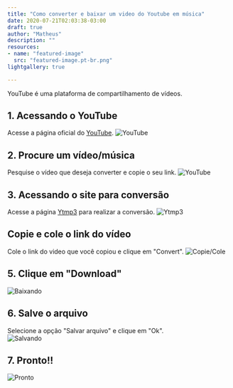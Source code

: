 ```yaml
---
title: "Como converter e baixar um video do Youtube em música"
date: 2020-07-21T02:03:38-03:00
draft: true
author: "Matheus"
description: ""
resources:
- name: "featured-image"
  src: "featured-image.pt-br.png"
lightgallery: true

---
```


YouTube é uma plataforma de compartilhamento de vídeos. 
       
## 1. Acessando o YouTube
Acesse a página oficial do [YouTube](https://www.youtube.com/).
![YouTube](/images/youtube.png "Página do YouTube")

## 2. Procure um vídeo/música
Pesquise o vídeo que deseja converter e copie o seu link.
![YouTube](/images/video-youtube.png "Página do YouTube")

## 3. Acessando o site para conversão
Acesse a página [Ytmp3](https://ytmp3.cc/) para realizar a conversão.
![Ytmp3](/images/ytmp3.png "Página do Ytmp3")

## Copie e cole o link do vídeo
Cole o link do video que você copiou e clique em "Convert".
![Copie/Cole](/images/ytmp3-convert.png "Página do Ytmp3")

## 5. Clique em "Download"
![Baixando](/images/ytmp3-download.png "Página do Ytmp3")

## 6. Salve o arquivo
Selecione a opção "Salvar arquivo" e clique em "Ok".          
![Salvando](/images/ytmp3-download-finish.png "Salvando em .mp3")

## 7. Pronto!!
![Pronto](/images/mp3.png "Reprodução da música")

